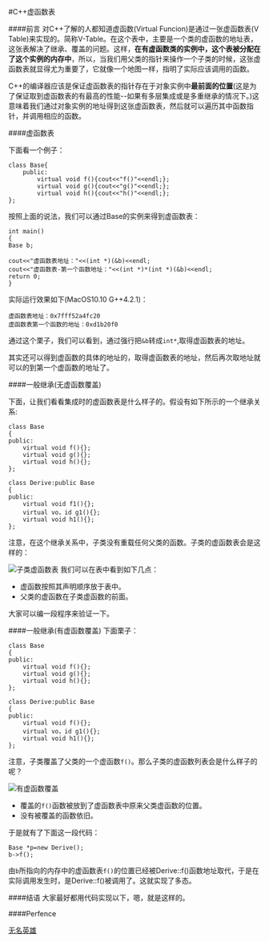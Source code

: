 #C++虚函数表

####前言
对C++了解的人都知道虚函数(Virtual Funcion)是通过一张虚函数表(V Table)来实现的。简称V-Table。在这个表中，主要是一个类的虚函数的地址表，这张表解决了继承、覆盖的问题。这样，**在有虚函数类的实例中，这个表被分配在了这个实例的内存中**，所以，当我们用父类的指针来操作一个子类的时候，这张虚函数表就显得尤为重要了，它就像一个地图一样，指明了实际应该调用的函数。

C++的编译器应该是保证虚函数表的指针存在于对象实例中**最前面的位置**(这是为了保证取到虚函数表的有最高的性能--如果有多层集成或是多重继承的情况下。)这意味着我们通过对象实例的地址得到这张虚函数表，然后就可以遍历其中函数指针，并调用相应的函数。

####虚函数表

下面看一个例子：

	class Base{
		public:
			virtual void f(){cout<<"f()"<<endl;};
			virtual void g(){cout<<"g()"<<endl;};
			virtual void h(){cout<<"h()"<<endl;};
	};
按照上面的说法，我们可以通过Base的实例来得到虚函数表：

	int main()
	{	
	Base b;
	
	cout<<"虚函数表地址："<<(int *)(&b)<<endl;
	cout<<"虚函数表-第一个函数地址："<<(int *)*(int *)(&b)<<endl;
	return 0;
	}
实际运行效果如下(MacOS10.10  G++4.2.1)：

	虚函数表地址：0x7fff52a4fc20
	虚函数表第一个函数的地址：0xd1b20f0
	

通过这个栗子，我们可以看到，通过强行把`&b`转成`int*`,取得虚函数表的地址。

其实还可以得到虚函数的具体的地址的，取得虚函数表的地址，然后再次取地址就可以的到第一个虚函数的地址了。

####一般继承(无虚函数覆盖)

下面，让我们看看集成时的虚函数表是什么样子的。假设有如下所示的一个继承关系:

	class Base
	{
	public:
		virtual void f(){};
		virtual void g(){};
		virtual void h(){};
	};
	
	class Derive:public Base
	{
	public:
		virtual void f1(){};
		virtual vo，id g1(){};
		virtual void h1(){};
	};
注意，在这个继承关系中，子类没有重载任何父类的函数。子类的虚函数表会是这样的：

![子类虚函数表](http://p.blog.csdn.net/images/p_blog_csdn_net/haoel/15190/o_vtable2.JPG)
我们可以在表中看到如下几点：

- 虚函数按照其声明顺序放于表中。
- 父类的虚函数在子类虚函数的前面。

大家可以编一段程序来验证一下。

####一般继承(有虚函数覆盖)
下面栗子：

	class Base
	{
	public:
		virtual void f(){};
		virtual void g(){};
		virtual void h(){};
	};
	
	class Derive:public Base
	{
	public:
		virtual void f(){};
		virtual vo，id g1(){};
		virtual void h1(){};
	};
注意，子类覆盖了父类的一个虚函数`f()`。那么子类的虚函数列表会是什么样子的呢？

![有虚函数覆盖](http://p.blog.csdn.net/images/p_blog_csdn_net/haoel/15190/o_vtable3.JPG)

- 覆盖的`f()`函数被放到了虚函数表中原来父类虚函数的位置。
- 没有被覆盖的函数依旧。

于是就有了下面这一段代码：

	Base *p=new Derive();
	b->f();
由`b`所指向的内存中的虚函数表`f()`的位置已经被Derive::f()函数地址取代，于是在实际调用发生时，是Derive::f()被调用了。这就实现了多态。

####结语
大家最好都用代码实现以下，嗯，就是这样的。

####Perfence

[无名英雄](http://blog.csdn.net/haoel/article/details/1948051)



